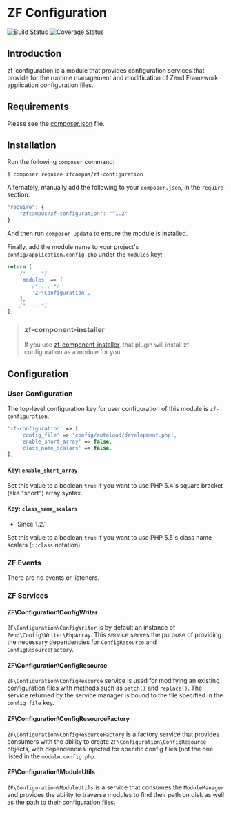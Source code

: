 # ZF Configuration

[![Build Status](https://secure.travis-ci.org/zfcampus/zf-configuration.svg?branch=master)](https://secure.travis-ci.org/zfcampus/zf-configuration)
[![Coverage Status](https://coveralls.io/repos/github/zfcampus/zf-configuration/badge.svg?branch=master)](https://coveralls.io/github/zfcampus/zf-configuration?branch=master)

## Introduction

zf-configuration is a module that provides configuration services that provide for the
runtime management and modification of Zend Framework application configuration files.

## Requirements
  
Please see the [composer.json](composer.json) file.

## Installation

Run the following `composer` command:

```console
$ composer require zfcampus/zf-configuration
```

Alternately, manually add the following to your `composer.json`, in the `require` section:

```javascript
"require": {
    "zfcampus/zf-configuration": "^1.2"
}
```

And then run `composer update` to ensure the module is installed.

Finally, add the module name to your project's `config/application.config.php` under the `modules`
key:

```php
return [
    /* ... */
    'modules' => [
        /* ... */
        'ZF\Configuration',
    ],
    /* ... */
];
```

> ### zf-component-installer
>
> If you use [zf-component-installer](https://github.com/zendframework/zf-component-installer),
> that plugin will install zf-configuration as a module for you.

## Configuration

### User Configuration

The top-level configuration key for user configuration of this module is `zf-configuration`.

```php
'zf-configuration' => [
    'config_file' => 'config/autoload/development.php',
    'enable_short_array' => false,
    'class_name_scalars' => false,
],
```

#### Key: `enable_short_array`

Set this value to a boolean `true` if you want to use PHP 5.4's square bracket (aka "short") array
syntax.

#### Key: `class_name_scalars`

- Since 1.2.1

Set this value to a boolean `true` if you want to use PHP 5.5's class name scalars (`::class` notation).

### ZF Events

There are no events or listeners.

### ZF Services

#### ZF\Configuration\ConfigWriter

`ZF\Configuration\ConfigWriter` is by default an instance of `Zend\Config\Writer\PhpArray`.  This
service serves the purpose of providing the necessary dependencies for `ConfigResource` and
`ConfigResourceFactory`.

#### ZF\Configuration\ConfigResource

`ZF\Configuration\ConfigResource` service is used for modifying an existing configuration files with
methods such as `patch()` and `replace()`.  The service returned by the service manager is bound to
the file specified in the `config_file` key.

#### ZF\Configuration\ConfigResourceFactory

`ZF\Configuration\ConfigResourceFactory` is a factory service that provides consumers with the
ability to create `ZF\Configuration\ConfigResource` objects, with dependencies injected for specific
config files (not the one listed in the `module.config.php`.

#### ZF\Configuration\ModuleUtils

`ZF\Configuration\ModuleUtils` is a service that consumes the `ModuleManager` and provides the
ability to traverse modules to find their path on disk as well as the path to their configuration
files.
